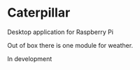 # Caterpillar
Desktop application for Raspberry Pi

Out of box there is one module for weather.

In development
